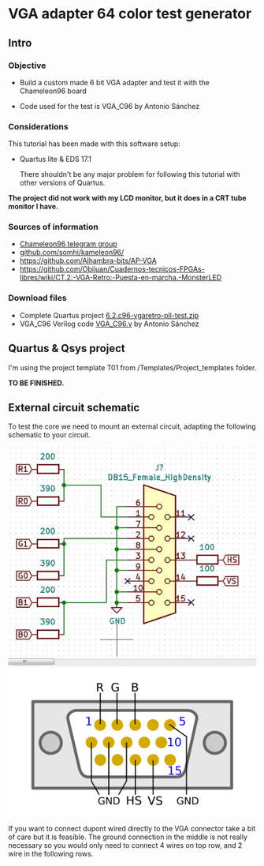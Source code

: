 # VGA adapter 64 color test generator

Intro
-----

### Objective

* Build a custom made 6 bit VGA adapter and test it with the Chameleon96 board
  
* Code used for the test is VGA_C96 by Antonio Sánchez


### Considerations
This tutorial has been made with this software setup:

* Quartus lite & EDS 17.1

  There shouldn't be any major problem for following this tutorial with other versions of Quartus.

**The project did not work with my LCD monitor, but it does in a CRT tube monitor I have.** 

### Sources of information

* [Chameleon96 telegram group](https://t.me/Chameleon96)
* [github.com/somhi/kameleon96/](https://github.com/somhi/kameleon96)
* https://github.com/Alhambra-bits/AP-VGA
* https://github.com/Obijuan/Cuadernos-tecnicos-FPGAs-libres/wiki/CT.2:-VGA-Retro:-Puesta-en-marcha.-MonsterLED


### Download files

* Complete Quartus project [6.2.c96-vgaretro-pll-test.zip](./6.2.c96-vgaretro-pll-test.zip)  
* VGA_C96 Verilog code [VGA_C96.v](./VGA_C96.v) by Antonio Sánchez



Quartus & Qsys project
--------------------

I'm using the project template T01 from /Templates/Project_templates folder.



**TO BE FINISHED.**



External circuit schematic
--------------------------

To test the core we need to mount an external circuit, adapting the following schematic to your circuit. 

![](./schematic.jpg)
![](./vga-03.png)

If you want to connect dupont wired directly to the VGA connector take a bit of care but it is feasible. The ground connection in the middle is not really necessary so you would only need to connect 4 wires on top row, and 2 wire in the following rows.

